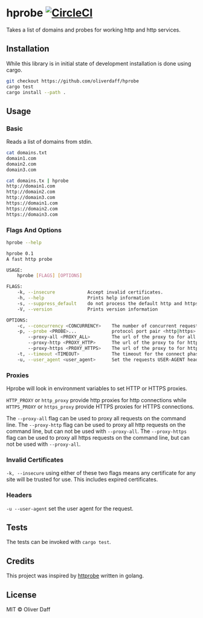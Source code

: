 # hprobe [![CircleCI](https://circleci.com/gh/oliverdaff/hprobe.svg?style=shield)](https://circleci.com/gh/oliverdaff/hprobe)

Takes a list of domains and probes for working http and http services.

## Installation
While this library is in initial state of development installation is done using cargo.

```bash
git checkout https://github.com/oliverdaff/hprobe
cargo test 
cargo install --path .
```

## Usage

### Basic

Reads a list of domains from stdin.

```bash
cat domains.txt
domain1.com
domain2.com
domain3.com

cat domains.tx | hprobe
http://domain1.com
http://domain2.com
http://domain3.com
https://domain1.com
https://domain2.com
https://domain3.com
```

### Flags And Options
```bash
hprobe --help

hprobe 0.1
A fast http probe

USAGE:
    hprobe [FLAGS] [OPTIONS]

FLAGS:
    -k, --insecure            Accept invalid certificates.
    -h, --help                Prints help information
    -s, --suppress_default    do not process the default http and https ports
    -V, --version             Prints version information

OPTIONS:
    -c, --concurrency <CONCURRENCY>    The number of concurrent requests [default: 20]
    -p, --probe <PROBE>...             protocol port pair <http|https>:<port>
        --proxy-all <PROXY_ALL>        The url of the proxy to for all requests.
        --proxy-http <PROXY_HTTP>      The url of the proxy to for http requests.
        --proxy-https <PROXY_HTTPS>    The url of the proxy to for https requests.
    -t, --timeout <TIMEOUT>            The timeout for the connect phase (ms) [default: 1000]
    -u, --user_agent <user_agent>      Set the requests USER-AGENT header
```

### Proxies
Hprobe will look in environment variables to set HTTP or HTTPS proxies.

`HTTP_PROXY` or `http_proxy` provide http proxies for http connections while `HTTPS_PROXY` or `https_proxy` provide HTTPS proxies for HTTPS connections.

The `--proxy-all` flag can be used to proxy all requests on the command line.
The `--proxy-http` flag can be used to proxy all http requests on the command line, but can not be used with `--proxy-all`.
The `--proxy-https` flag can be used to proxy all https requests on the command line, but can not be used with `--proxy-all`.

### Invalid Certificates
`-k, --insecure` using either of these two flags means any certificate for any site will be trusted for use. This includes expired certificates.

### Headers
`-u --user-agent` set the user agent for the request.

## Tests
The tests can be invoked with `cargo test`.

## Credits
This project was inspired by [httprobe](https://github.com/tomnomnom/httprobe) written in golang.

## License
MIT © Oliver Daff